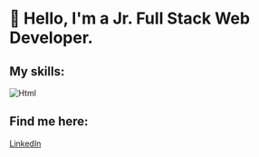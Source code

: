 # 👋 Hello, I'm a Jr. Full Stack Web Developer.

## My skills:

![Html](https://img.shields.io/badge/Html-300C84?style=for-the-badge&logo=html&logoColor=white&labelColor=101010)

## Find me here:

[LinkedIn](https://www.linkedin.com/in/annalisa-de-santis-354a7b205)

